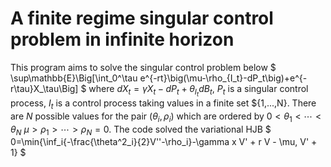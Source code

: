 # A finite regime singular control problem in infinite horizon
 
This program aims to solve the singular control problem below
$
\sup\mathbb{E}\Big[\int_0^\tau e^{-rt}\big(\mu-\rho_{I_t}-dP_t\big)+e^{-r\tau}X_\tau\Big]
$
where $dX_t=\gamma X_t -dP_t + \theta_{I_t}dB_t$, $P_t$ is a singular control process, $I_t$ is a control process taking values in 
a finite set $\{1,...,N\}. There are $N$ possible values for the pair $(\theta_i,\rho_i)$ which are ordered by $0<\theta_1<\cdots<\theta_N$
$\mu>\rho_1>\cdots>\rho_N=0$.
The code solved the variational HJB
$
0=\min\{\inf_i\{-\frac{\theta^2_i}{2}V''-\rho_i\}-\gamma x V' + r V - \mu, V' + 1\}
$
